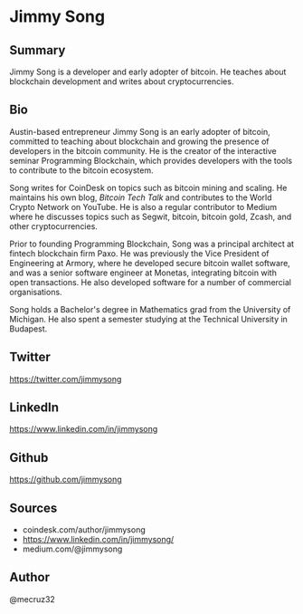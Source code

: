 # Jimmy Song

## Summary
Jimmy Song is a developer and early adopter of bitcoin. He teaches about blockchain development and writes about cryptocurrencies.

## Bio
Austin-based entrepreneur Jimmy Song is an early adopter of bitcoin, committed to teaching about blockchain and growing the presence of developers in the bitcoin community. He is the creator of the interactive seminar Programming Blockchain, which provides developers with the tools to contribute to the bitcoin ecosystem. 

Song writes for CoinDesk on topics such as bitcoin mining and scaling. He maintains his own blog, *Bitcoin Tech Talk* and contributes to the World Crypto Network on YouTube. He is also a regular contributor to Medium where he discusses topics such as Segwit, bitcoin, bitcoin gold, Zcash, and other cryptocurrencies.

Prior to founding Programming Blockchain, Song was a principal architect at fintech blockchain firm Paxo. He was previously the Vice President of Engineering at Armory, where he developed secure bitcoin wallet software, and was a senior software engineer at Monetas, integrating bitcoin with open transactions. He also developed software for a number of commercial organisations.

Song holds a Bachelor's degree in Mathematics grad from the University of Michigan. He also spent a semester studying at the Technical University in Budapest. 

## Twitter
https://twitter.com/jimmysong

## LinkedIn
https://www.linkedin.com/in/jimmysong

## Github
https://github.com/jimmysong

## Sources
- coindesk.com/author/jimmysong
- https://www.linkedin.com/in/jimmysong/
- medium.com/@jimmysong

## Author
@mecruz32
